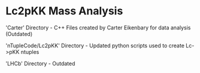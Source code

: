 # Lc2pKK Mass Analysis
'Carter' Directory - C++ Files created by Carter Eikenbary for data analysis (Outdated)


'nTupleCode/Lc2pKK' Directory - Updated python scripts used to create Lc->pKK ntuples

'LHCb' Directory - Outdated
